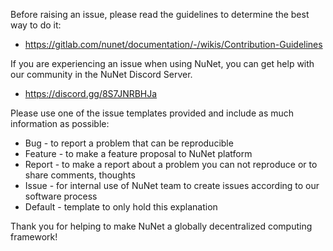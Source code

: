 
Before raising an issue, please read the guidelines to determine the best way to do it:

* https://gitlab.com/nunet/documentation/-/wikis/Contribution-Guidelines

If you are experiencing an issue when using NuNet, you can get help with our community in the NuNet Discord Server.

* https://discord.gg/8S7JNRBHJa

Please use one of the issue templates provided and include as much information as possible:
- Bug - to report a problem that can be reproducible
- Feature - to make a feature proposal to NuNet platform
- Report - to make a report about a problem you can not reproduce or to share comments, thoughts
- Issue - for internal use of NuNet team to create issues according to our software process
- Default - template to only hold this explanation

Thank you for helping to make NuNet a globally decentralized computing framework!

<!-- template sourced from https://gitlab.com/nunet/documentation/-/blob/develop/.gitlab/issue_templates/Default.md -->
